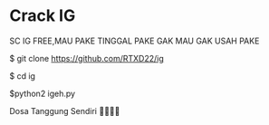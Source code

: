 # Crack IG

SC IG FREE,MAU PAKE TINGGAL PAKE GAK MAU GAK USAH PAKE

$ git clone https://github.com/RTXD22/ig

$ cd ig

$python2 igeh.py

Dosa Tanggung Sendiri 🗿🗿🗿🗿
